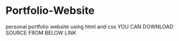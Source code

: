 # Portfolio-Website
personal portfolio website using html and css
YOU CAN DOWNLOAD SOURCE FROM BELOW LINK 
